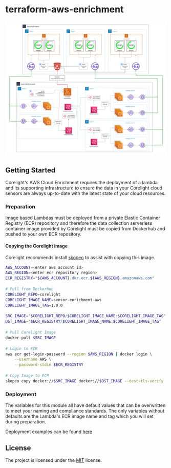 # terraform-aws-enrichment
<img src="docs/overview.svg" alt="overview">

## Getting Started
Corelight's AWS Cloud Enrichment requires the deployment of a lambda and its
supporting infrastructure to ensure the data in your Corelight cloud sensors are
always up-to-date with the latest state of your cloud resources.

### Preparation
Image based Lambdas must be deployed from a private Elastic Container Registry (ECR) 
repository and therefore the data collection serverless container image provided by 
Corelight must be copied from Dockerhub and pushed to your own ECR repository.

#### Copying the Corelight image
Corelight recommends install [skopeo](https://github.com/containers/skopeo/blob/main/install.md) to assist with copying this image.
```bash
AWS_ACCOUNT=<enter aws account id>
AWS_REGION=<enter ecr repository region>
ECR_REGISTRY="${AWS_ACCOUNT}.dkr.ecr.${AWS_REGION}.amazonaws.com"

# Pull from Dockerhub
CORELIGHT_REPO=corelight
CORELIGHT_IMAGE_NAME=sensor-enrichment-aws
CORELIGHT_IMAGE_TAG=1.0.0

SRC_IMAGE="$CORELIGHT_REPO/$CORELIGHT_IMAGE_NAME:$CORELIGHT_IMAGE_TAG"
DST_IMAGE="$ECR_REGISTRY/$CORELIGHT_IMAGE_NAME:$CORELIGHT_IMAGE_TAG"

# Pull Corelight Image
docker pull $SRC_IMAGE

# Login to ECR
aws ecr get-login-password --region $AWS_REGION | docker login \
    --username AWS \
    --password-stdin $ECR_REGISTRY

# Copy Image to ECR
skopeo copy docker://$SRC_IMAGE docker://$DST_IMAGE --dest-tls-verify
```

### Deployment
The variables for this module all have default values that can be overwritten
to meet your naming and compliance standards. The only variables without defaults are
the Lambda's ECR image name and tag which you will set during preparation.

Deployment examples can be found [here](examples)

## License

The project is licensed under the [MIT][] license.

[MIT]: LICENSE